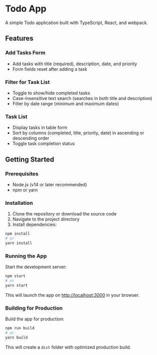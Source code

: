 # Todo App

A simple Todo application built with TypeScript, React, and webpack.

## Features

### Add Tasks Form
- Add tasks with title (required), description, date, and priority
- Form fields reset after adding a task

### Filter for Task List
- Toggle to show/hide completed tasks
- Case-insensitive text search (searches in both title and description)
- Filter by date range (minimum and maximum dates)

### Task List
- Display tasks in table form
- Sort by columns (completed, title, priority, date) in ascending or descending order
- Toggle task completion status

## Getting Started

### Prerequisites
- Node.js (v14 or later recommended)
- npm or yarn

### Installation

1. Clone the repository or download the source code
2. Navigate to the project directory
3. Install dependencies:

```bash
npm install
# or
yarn install
```

### Running the App

Start the development server:

```bash
npm start
# or
yarn start
```

This will launch the app on [http://localhost:3000](http://localhost:3000) in your browser.

### Building for Production

Build the app for production:

```bash
npm run build
# or
yarn build
```

This will create a `dist` folder with optimized production build. 